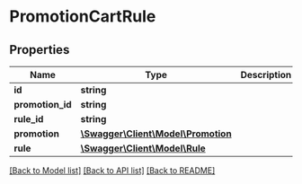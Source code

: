 # PromotionCartRule

## Properties
Name | Type | Description | Notes
------------ | ------------- | ------------- | -------------
**id** | **string** |  | [optional] 
**promotion_id** | **string** |  | 
**rule_id** | **string** |  | 
**promotion** | [**\Swagger\Client\Model\Promotion**](Promotion.md) |  | [optional] 
**rule** | [**\Swagger\Client\Model\Rule**](Rule.md) |  | [optional] 

[[Back to Model list]](../../README.md#documentation-for-models) [[Back to API list]](../../README.md#documentation-for-api-endpoints) [[Back to README]](../../README.md)

